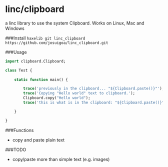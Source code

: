 # linc/clipboard
a linc library to use the system Clipboard. Works on Linux, Mac and Windows

###Install
`haxelib git linc_clipboard https://github.com/josuigoa/linc_clipboard.git`

###Usage
```haxe
import clipboard.Clipboard;

class Test {
        
    static function main() {

    	trace('previously in the clipboard... "${Clipboard.paste()}"');
    	trace('Copying "Hello world" text to clipboard.');
    	Clipboard.copy("Hello world");
    	trace('this is what is in the clipboard: "${Clipboard.paste()}"');

    }

}
```

###Functions
* copy and paste plain text

###TODO
* copy/paste more than simple text (e.g. images)
